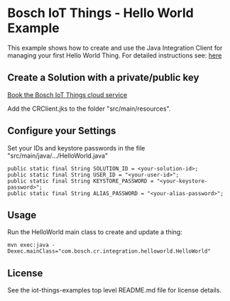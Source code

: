 # Bosch IoT Things - Hello World Example

This example shows how to create and use the Java Integration Client for managing your first Hello World Thing.
For detailed instructions see: <a href="https://things.apps.bosch-iot-cloud.com/dokuwiki/doku.php?id=005_dev_guide:tutorial:000_hello_world">here</a>

## Create a Solution with a private/public key

<a href="https://things.apps.bosch-iot-cloud.com/dokuwiki/doku.php?id=002_getting_started:booking:booking">Book the Bosch IoT Things cloud service</a>

Add the CRClient.jks to the folder "src/main/resources".

## Configure your Settings

Set your IDs and keystore passwords in the file "src/main/java/.../HelloWorld.java"
```
public static final String SOLUTION_ID = <your-solution-id>;
public static final String USER_ID = "<your-user-id>";
public static final String KEYSTORE_PASSWORD = "<your-keystore-password>";
public static final String ALIAS_PASSWORD = "<your-alias-password>";
```

## Usage
Run the HelloWorld main class to create and update a thing:

```
mvn exec:java -Dexec.mainClass="com.bosch.cr.integration.helloworld.HelloWorld"
```

## License
See the iot-things-examples top level README.md file for license details.
